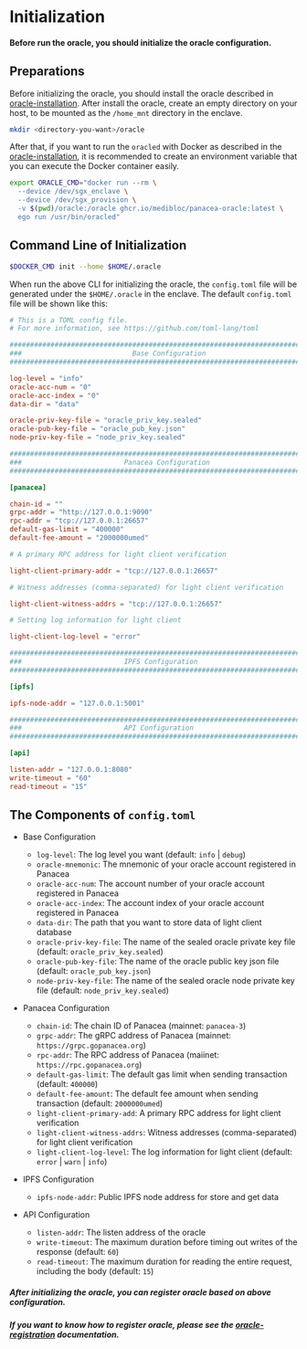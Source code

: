 # Initialization

#### Before run the oracle, you should initialize the oracle configuration.

## Preparations

Before initializing the oracle, you should install the oracle described
in [oracle-installation](./1-oracle-installation.md).
After install the oracle, create an empty directory on your host, to be mounted as the `/home_mnt` directory in the
enclave.

```bash
mkdir <directory-you-want>/oracle
```

After that, if you want to run the `oracled` with Docker as described in
the [oracle-installation](./1-oracle-installation.md),
it is recommended to create an environment variable that you can execute the Docker container easily.

```bash
export ORACLE_CMD="docker run --rm \
  --device /dev/sgx_enclave \
  --device /dev/sgx_provision \
  -v $(pwd)/oracle:/oracle ghcr.io/medibloc/panacea-oracle:latest \
  ego run /usr/bin/oracled"
```

## Command Line of Initialization

```bash
$DOCKER_CMD init --home $HOME/.oracle 
```

When run the above CLI for initializing the oracle, the `config.toml` file will be generated under the `$HOME/.oracle`
in the enclave.
The default `config.toml` file will be shown like this:

```toml
# This is a TOML config file.
# For more information, see https://github.com/toml-lang/toml

###############################################################################
###                           Base Configuration                            ###
###############################################################################

log-level = "info"
oracle-acc-num = "0"
oracle-acc-index = "0"
data-dir = "data"

oracle-priv-key-file = "oracle_priv_key.sealed"
oracle-pub-key-file = "oracle_pub_key.json"
node-priv-key-file = "node_priv_key.sealed"

###############################################################################
###                         Panacea Configuration                           ###
###############################################################################

[panacea]

chain-id = ""
grpc-addr = "http://127.0.0.1:9090"
rpc-addr = "tcp://127.0.0.1:26657"
default-gas-limit = "400000"
default-fee-amount = "2000000umed"

# A primary RPC address for light client verification

light-client-primary-addr = "tcp://127.0.0.1:26657"

# Witness addresses (comma-separated) for light client verification

light-client-witness-addrs = "tcp://127.0.0.1:26657"

# Setting log information for light client

light-client-log-level = "error"

###############################################################################
###                         IPFS Configuration                           ###
###############################################################################

[ipfs]

ipfs-node-addr = "127.0.0.1:5001"

###############################################################################
###                         API Configuration                           ###
###############################################################################

[api]

listen-addr = "127.0.0.1:8080"
write-timeout = "60"
read-timeout = "15"
```

## The Components of `config.toml`

- Base Configuration
    - `log-level`: The log level you want (default: `info` | `debug`)
    - `oracle-mnemonic`: The mnemonic of your oracle account registered in Panacea
    - `oracle-acc-num`: The account number of your oracle account registered in Panacea
    - `oracle-acc-index`: The account index of your oracle account registered in Panacea
    - `data-dir`: The path that you want to store data of light client database
    - `oracle-priv-key-file`: The name of the sealed oracle private key file (default: `oracle_priv_key.sealed`)
    - `oracle-pub-key-file`: The name of the oracle public key json file (default: `oracle_pub_key.json`)
    - `node-priv-key-file`: The name of the sealed oracle node private key file (default: `node_priv_key.sealed`)


- Panacea Configuration
    - `chain-id`: The chain ID of Panacea (mainnet: `panacea-3`)
    - `grpc-addr`: The gRPC address of Panacea (mainnet: `https://grpc.gopanacea.org`)
    - `rpc-addr`: The RPC address of Panacea (maiinet: `https://rpc.gopanacea.org`)
    - `default-gas-limit`: The default gas limit when sending transaction (default: `400000`)
    - `default-fee-amount`: The default fee amount when sending transaction (default: `2000000umed`)
    - `light-client-primary-add`: A primary RPC address for light client verification
    - `light-client-witness-addrs`: Witness addresses (comma-separated) for light client verification
    - `light-client-log-level`: The log information for light client (default: `error` | `warn` | `info`)


- IPFS Configuration
    - `ipfs-node-addr`: Public IPFS node address for store and get data


- API Configuration
    - `listen-addr`: The listen address of the oracle
    - `write-timeout`: The maximum duration before timing out writes of the response (default: `60`)
    - `read-timeout`: The maximum duration for reading the entire request, including the body (default: `15`)

##### After initializing the oracle, you can register oracle based on above configuration.

##### If you want to know how to register oracle, please see the [oracle-registration](./4-oracle-registration.md) documentation.

